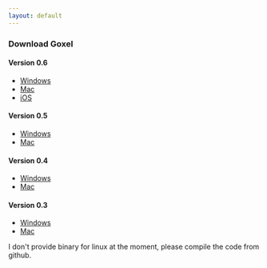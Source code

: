```yaml
---
layout: default
---
```


### Download Goxel

#### Version 0.6

- [Windows](https://github.com/guillaumechereau/goxel/releases/download/v0.6.0/goxel-0.6.0-windows.zip)
- [Mac](https://github.com/guillaumechereau/goxel/releases/download/v0.6.0/goxel-0.6.0-mac.zip)
- [iOS](https://itunes.apple.com/us/app/goxel-3d-voxel-editor/id1259097826)

#### Version 0.5

- [Windows](https://github.com/guillaumechereau/goxel/releases/download/v0.5.0/goxel-0.5.0-windows.zip)
- [Mac](https://github.com/guillaumechereau/goxel/releases/download/v0.5.0/goxel-0.5.0-mac.zip)

#### Version 0.4

- [Windows](https://github.com/guillaumechereau/goxel/releases/download/v0.4.0/goxel-0.4.0-windows.zip)
- [Mac](https://github.com/guillaumechereau/goxel/releases/download/v0.4.0/goxel-0.4.0-mac.zip)


#### Version 0.3

- [Windows](https://github.com/guillaumechereau/goxel/releases/download/v0.3.0/goxel-0.3.0-windows.zip)
- [Mac](https://github.com/guillaumechereau/goxel/releases/download/v0.3.0/goxel-0.3.0-mac.zip)

I don't provide binary for linux at the moment, please compile the code
from github.
